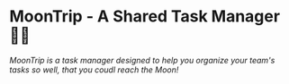 # MoonTrip - A Shared Task Manager 🌙🚀
*MoonTrip is a task manager designed to help you organize your team's tasks so well, that you coudl reach the Moon!*

